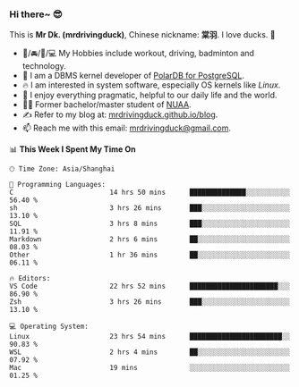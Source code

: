 ### Hi there~ 😎

This is **Mr Dk. (mrdrivingduck)**, Chinese nickname: **棠羽**. I love ducks. 🦆

- 💪/🚘/🏸/💻 My Hobbies include workout, driving, badminton and technology.
- 🍊 I am a DBMS kernel developer of [PolarDB for PostgreSQL](https://github.com/ApsaraDB/PolarDB-for-PostgreSQL).
- 🔥 I am interested in system software, especially OS kernels like *Linux*.
- 🔧 I enjoy everything pragmatic, helpful to our daily life and the world.
- 👨‍🎓 Former bachelor/master student of [NUAA](https://en.wikipedia.org/wiki/Nanjing_University_of_Aeronautics_and_Astronautics).
- ✍ Refer to my blog at: [mrdrivingduck.github.io/blog](https://www.mrdrivingduck.cn/blog/#/).
- 📫 Reach me with this email: [mrdrivingduck@gmail.com](mailto:mrdrivingduck@gmail.com).

<!--START_SECTION:waka-->
📊 **This Week I Spent My Time On** 

```text
🕑︎ Time Zone: Asia/Shanghai

💬 Programming Languages: 
C                        14 hrs 50 mins      ██████████████░░░░░░░░░░░   56.40 % 
sh                       3 hrs 26 mins       ███░░░░░░░░░░░░░░░░░░░░░░   13.10 % 
SQL                      3 hrs 8 mins        ███░░░░░░░░░░░░░░░░░░░░░░   11.91 % 
Markdown                 2 hrs 6 mins        ██░░░░░░░░░░░░░░░░░░░░░░░   08.03 % 
Other                    1 hr 36 mins        ██░░░░░░░░░░░░░░░░░░░░░░░   06.11 % 

🔥 Editors: 
VS Code                  22 hrs 52 mins      ██████████████████████░░░   86.90 % 
Zsh                      3 hrs 26 mins       ███░░░░░░░░░░░░░░░░░░░░░░   13.10 % 

💻 Operating System: 
Linux                    23 hrs 54 mins      ███████████████████████░░   90.83 % 
WSL                      2 hrs 4 mins        ██░░░░░░░░░░░░░░░░░░░░░░░   07.92 % 
Mac                      19 mins             ░░░░░░░░░░░░░░░░░░░░░░░░░   01.25 % 
```


<!--END_SECTION:waka-->

<!-- ![Mr Dk.'s GitHub Stats](https://github-readme-stats.vercel.app/api?username=mrdrivingduck&count_private&show_icons=true&theme=buefy) -->

<!-- ![Most Used Languages](https://github-readme-stats.vercel.app/api/top-langs/?username=mrdrivingduck&exclude_repo=mips32-CPU,snort-tcp-socket&theme=buefy&layout=compact&langs_count=10) -->


<!--
**mrdrivingduck/mrdrivingduck** is a ✨ _special_ ✨ repository because its `README.md` (this file) appears on your GitHub profile.

Here are some ideas to get you started:

- 🔭 I’m currently working on ...
- 🌱 I’m currently learning ...
- 👯 I’m looking to collaborate on ...
- 🤔 I’m looking for help with ...
- 💬 Ask me about ...
- 📫 How to reach me: ...
- 😄 Pronouns: ...
- ⚡ Fun fact: ...
-->
